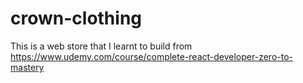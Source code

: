 # crown-clothing
This is a web store that I learnt to build from https://www.udemy.com/course/complete-react-developer-zero-to-mastery

